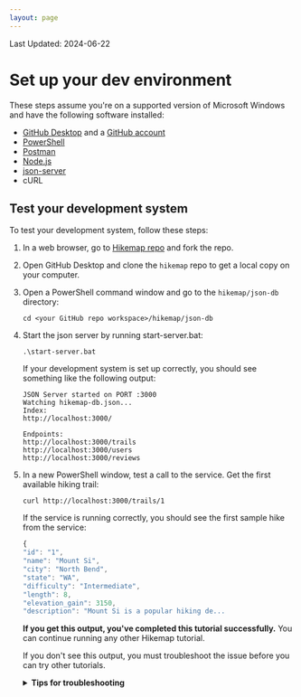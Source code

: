 ```yaml
---
layout: page
---
```

Last Updated: 2024-06-22

# Set up your dev environment

These steps assume you're on a supported version of Microsoft Windows and have the following software installed:
* [GitHub Desktop](https://desktop.github.com) and a [GitHub account](https://github.com)
* [PowerShell](https://learn.microsoft.com/en-us/powershell/scripting/install/installing-powershell?view=powershell-7.4)
* [Postman](https://www.postman.com/downloads/)
* [Node.js](https://nodejs.org/en/)
* [json-server](https://www.npmjs.com/package/json-server)
* cURL

## Test your development system

To test your development system, follow these steps:

1. In a web browser, go to [Hikemap repo](https://github.com/soyoahn/hikemap) and fork the repo. 
2. Open GitHub Desktop and clone the `hikemap` repo to get a local copy on your computer.
3. Open a PowerShell command window and go to the `hikemap/json-db` directory: 

    ```shell
    cd <your GitHub repo workspace>/hikemap/json-db
    ```
2. Start the json server by running start-server.bat: 
    ```shell
    .\start-server.bat
    ``` 
    If your development system is set up correctly, you should see something like the following output: 
    ```shell
    JSON Server started on PORT :3000
    Watching hikemap-db.json...
    Index:
    http://localhost:3000/

    Endpoints:
    http://localhost:3000/trails
    http://localhost:3000/users
    http://localhost:3000/reviews
    ``` 
4. In a new PowerShell window, test a call to the service. Get the first available hiking trail:

    ```shell
    curl http://localhost:3000/trails/1
    ```
    If the service is running correctly, you should see the first sample hike from the service: 

    ```js
    {
    "id": "1",
    "name": "Mount Si",
    "city": "North Bend",
    "state": "WA",
    "difficulty": "Intermediate",
    "length": 8,
    "elevation_gain": 3150,
    "description": "Mount Si is a popular hiking de...
    ```
    **If you get this output, you've completed this tutorial successfully.** You can continue running any other Hikemap tutorial.
    
    If you don't see this output, you must troubleshoot the issue before you can try other tutorials.

    <details>
    <summary><b>Tips for troubleshooting</b></summary>
    1. Check your commands for typos

    2. Check that you're in the correct directory

    3. Look up any error messages to verify that all prerequisite software was installed correctly

    4. Check that all prerequisite software is up to date
    </details>
        